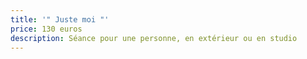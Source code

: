 ```yaml
---
title: '" Juste moi "'
price: 130 euros
description: Séance pour une personne, en extérieur ou en studio
---
```

